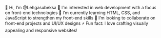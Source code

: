 👋 Hi, I’m @Lehgasubeksa
👀 I’m interested in web development with a focus on front-end technologies
🌱 I’m currently learning HTML, CSS, and JavaScript to strengthen my front-end skills
💞️ I’m looking to collaborate on front-end projects and UI/UX designs
⚡ Fun fact: I love crafting visually appealing and responsive websites!
